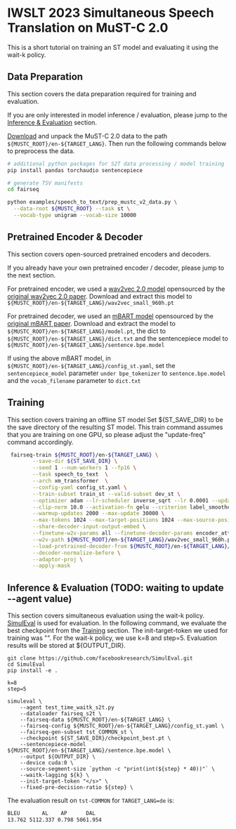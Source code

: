 # IWSLT 2023 Simultaneous Speech Translation on MuST-C 2.0

This is a short tutorial on training an ST model and evaluating it using the wait-k policy.

## Data Preparation
This section covers the data preparation required for training and evaluation.

If you are only interested in model inference / evaluation, please jump to the [Inference & Evaluation](#inference--evaluation) section.

[Download](https://ict.fbk.eu/must-c-release-v2-0/) and unpack the MuST-C 2.0 data to the path
`${MUSTC_ROOT}/en-${TARGET_LANG}`. Then run the following commands below to preprocess the data.
```bash
# additional python packages for S2T data processing / model training
pip install pandas torchaudio sentencepiece

# generate TSV manifests
cd fairseq

python examples/speech_to_text/prep_mustc_v2_data.py \
  --data-root ${MUSTC_ROOT} --task st \
  --vocab-type unigram --vocab-size 10000 
```

## Pretrained Encoder & Decoder
This section covers open-sourced pretrained encoders and decoders.

If you already have your own pretrained encoder / decoder, please jump to the next section.

For pretrained encoder, we used a [wav2vec 2.0 model](https://dl.fbaipublicfiles.com/fairseq/wav2vec/wav2vec_small_960h.pt) opensourced by the [original wav2vec 2.0 paper](https://arxiv.org/abs/2006.11477). Download and extract this model to `${MUSTC_ROOT}/en-${TARGET_LANG}/wav2vec_small_960h.pt`

For pretrained decoder, we used an [mBART model](https://dl.fbaipublicfiles.com/fairseq/models/mbart/mbart.cc25.v2.tar.gz) opensourced by the [original mBART paper](https://arxiv.org/abs/2001.08210). Download and extract the model to `${MUSTC_ROOT}/en-${TARGET_LANG}/model.pt`, the dict to `${MUSTC_ROOT}/en-${TARGET_LANG}/dict.txt` and the sentencepiece model to `${MUSTC_ROOT}/en-${TARGET_LANG}/sentence.bpe.model`

If using the above mBART model, in `${MUSTC_ROOT}/en-${TARGET_LANG}/config_st.yaml`, set the `sentencepiece_model` parameter `under bpe_tokenizer` to `sentence.bpe.model` and the `vocab_filename` parameter to `dict.txt`

## Training
This section covers training an offline ST model
Set ${ST_SAVE_DIR} to be the save directory of the resulting ST model. This train command assumes that you are training on one GPU, so please adjust the "update-freq" command accordingly. 

```bash
 fairseq-train ${MUSTC_ROOT}/en-${TARGET_LANG} \
        --save-dir ${ST_SAVE_DIR} \
        --seed 1 --num-workers 1 --fp16 \
        --task speech_to_text  \
        --arch xm_transformer  \
        --config-yaml config_st.yaml \
        --train-subset train_st --valid-subset dev_st \
        --optimizer adam --lr-scheduler inverse_sqrt --lr 0.0001 --update-freq 64 \
        --clip-norm 10.0 --activation-fn gelu --criterion label_smoothed_cross_entropy --label-smoothing 0.2 \
        --warmup-updates 2000 --max-update 30000 \
        --max-tokens 1024 --max-target-positions 1024 --max-source-positions 1024 \
        --share-decoder-input-output-embed \
        --finetune-w2v-params all --finetune-decoder-params encoder_attn,layer_norm,self_attn \
        --w2v-path ${MUSTC_ROOT}/en-${TARGET_LANG}/wav2vec_small_960h.pt \
        --load-pretrained-decoder-from ${MUSTC_ROOT}/en-${TARGET_LANG}/model.pt \
        --decoder-normalize-before \
        --adaptor-proj \
        --apply-mask 
```

## Inference & Evaluation (TODO: waiting to update --agent value)
This section covers simultaneous evaluation using the wait-k policy.
[SimulEval](https://github.com/facebookresearch/SimulEval) is used for evaluation. In the following command, we evaluate the best checkpoint from the [Training](#training) section. The init-target-token we used for training was "</s>". For the wait-k policy, we use k=8 and step=5. Evaluation results will be stored at ${OUTPUT_DIR}.

```
git clone https://github.com/facebookresearch/SimulEval.git
cd SimulEval
pip install -e .

k=8
step=5

simuleval \
    --agent test_time_waitk_s2t.py
    --dataloader fairseq_s2t \
    --fairseq-data ${MUSTC_ROOT}/en-${TARGET_LANG} \
    --fairseq-config ${MUSTC_ROOT}/en-${TARGET_LANG}/config_st.yaml \
    --fairseq-gen-subset tst_COMMON_st \
    --checkpoint ${ST_SAVE_DIR}/checkpoint_best.pt \
    --sentencepiece-model ${MUSTC_ROOT}/en-${TARGET_LANG}/sentence.bpe.model \
    --output ${OUTPUT_DIR} \
    --device cuda:0 \
    --source-segment-size `python -c "print(int(${step} * 40))"` \
    --waitk-lagging ${k} \
    --init-target-token "</s>" \
    --fixed-pre-decision-ratio ${step} \
```

The evaluation result on `tst-COMMON` for `TARGET_LANG=de` is:
```bash
BLEU       AL    AP      DAL
13.762 5112.337 0.798 5061.954
```

